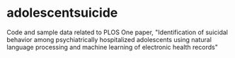 # adolescentsuicide
Code and sample data related to PLOS One paper, "Identification of suicidal behavior among psychiatrically hospitalized adolescents using natural language processing and machine learning of electronic health records"
